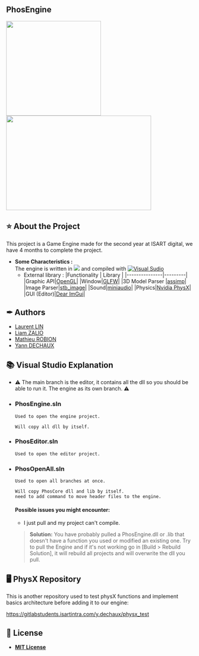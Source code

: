 ## **PhosEngine**        
<a href="https://www.isart.fr/"><img width="255" height="255" src = "https://cdn.discordapp.com/attachments/1027192447232643152/1082248746710077451/telechargement.png"></a> <a href="#"><img width="390" height="255" src = "https://cdn.discordapp.com/attachments/1077144912954409033/1084231741121757215/image.png"></a>
## ⭐ About the Project
This project is a Game Engine made for the second year at ISART digital, we have 4 months to complete the project.
- **Some Characteristics :**
  <br/>The engine is written in <a href="https://isocpp.org/"><img src="https://img.shields.io/badge/C%2B%2B-v17-blue"/></a> and compiled with <a href="https://visualstudio.microsoft.com/fr/"><img src="https://img.shields.io/badge/Visual%20Sudio-2019-gray?labelColor=9757cf&style=flat" alt="Visual Sudio" /></a>
  - External library :
    |Functionality	| Library |
    |---------------|---------|
    |Graphic API|<a href="https://www.opengl.org/">OpenGL</a>|
    |Window|<a href="https://www.glfw.org/">GLFW</a>|
    |3D Model Parser	|<a href="https://github.com/assimp/assimp">assimp</a>|
    |Image Parser|<a href="https://github.com/nothings/stb/blob/master/stb_image.h">stb_image</a>|
    |Sound|<a href="https://miniaud.io/">miniaudio</a>|
    |Physics|<a href="https://github.com/NVIDIA-Omniverse/PhysX">Nvidia PhysX</a>|
    |GUI (Editor)|<a href="https://github.com/ocornut/imgui">Dear ImGui</a>|
## ✒ Authors

- <a href = "mailto: l.lin@student.isartdigital.com">Laurent LIN</a>
- <a href = "mailto: l.zallio@student.isartdigital.com">Liam ZALIO</a>
- <a href = "mailto: m.robion@student.isartdigital.com">Mathieu ROBION</a>
- <a href = "mailto: y.dechaux@student.isartdigital.com">Yann DECHAUX</a>
## 📚 Visual Studio Explanation
- ⚠ The main branch is the editor, it contains all the dll so you should be able to run it. The engine as its own branch. ⚠
- ### PhosEngine.sln
    ```
    Used to open the engine project.

    Will copy all dll by itself.
    ```
- ### PhosEditor.sln
    ```
    Used to open the editor project.
    ```

- ### PhosOpenAll.sln

  ```
  Used to open all branches at once.

  Will copy PhosCore dll and lib by itself.
  need to add command to move header files to the engine.
  ```
  #### Possible issues you might encounter:
    - I just pull and my project can't compile.
    >**Solution:** You have probably pulled a PhosEngine.dll or .lib that doesn't have a function you used or modified an existing one. Try to pull the Engine and if it's not working go in [Build > Rebuild Solution], it will rebuild all projects and will overwrite the dll you pull.

## 🖥 PhysX Repository
This is another repository used to test physX functions and implement basics architecture before adding it to our engine:

 https://gitlabstudents.isartintra.com/y.dechaux/physx_test
 ## 📄 License
 - <a href="/LICENSE"><b>MIT License</b></a>
